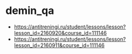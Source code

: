 # demin_qa
-  https://antitreningi.ru/student/lessons/lesson?lesson_id=2160920&course_id=111146
-  https://antitreningi.ru/student/lessons/lesson?lesson_id=2160911&course_id=111146
